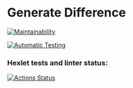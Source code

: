 # Generate Difference

[![Maintainability](https://api.codeclimate.com/v1/badges/b7219e5dd97cd175b2dc/maintainability)](https://codeclimate.com/github/mortalpjero/frontend-project-46/maintainability)

[![Automatic Testing](https://github.com/mortalpjero/frontend-project-46/actions/workflows/nodejs.yml/badge.svg)](https://github.com/mortalpjero/frontend-project-46/actions)

### Hexlet tests and linter status:
[![Actions Status](https://github.com/mortalpjero/frontend-project-46/workflows/hexlet-check/badge.svg)](https://github.com/mortalpjero/frontend-project-46/actions)